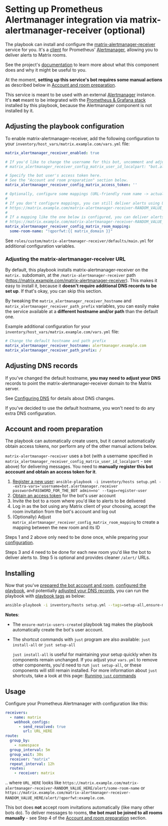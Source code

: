 # Setting up Prometheus Alertmanager integration via matrix-alertmanager-receiver (optional)

The playbook can install and configure the [matrix-alertmanager-receiver](https://github.com/metio/matrix-alertmanager-receiver) service for you. It's a [client](https://prometheus.io/docs/alerting/latest/clients/) for Prometheus' [Alertmanager](https://prometheus.io/docs/alerting/latest/alertmanager/), allowing you to deliver alerts to Matrix rooms.

See the project's [documentation](https://github.com/metio/matrix-alertmanager-receiver) to learn more about what this component does and why it might be useful to you.

At the moment, **setting up this service's bot requires some manual actions** as described below in [Account and room preparation](#account-and-room-preparation).

This service is meant to be used with an external [Alertmanager](https://prometheus.io/docs/alerting/latest/alertmanager/) instance. It's **not** meant to be integrated with the [Prometheus & Grafana stack](./configuring-playbook-prometheus-grafana.md) installed by this playbook, because the Alertmanager component is not installed by it.

## Adjusting the playbook configuration

To enable matrix-alertmanager-receiver, add the following configuration to your `inventory/host_vars/matrix.example.com/vars.yml` file:

```yaml
matrix_alertmanager_receiver_enabled: true

# If you'd like to change the username for this bot, uncomment and adjust. Otherwise, remove.
# matrix_alertmanager_receiver_config_matrix_user_id_localpart: "bot.alertmanager.receiver"

# Specify the bot user's access token here.
# See the "Account and room preparation" section below.
matrix_alertmanager_receiver_config_matrix_access_token: ''

# Optionally, configure some mappings (URL-friendly room name -> actual Matrix room ID).
#
# If you don't configure mappings, you can still deliver alerts using URLs like this:
# https://matrix.example.com/matrix-alertmanager-receiver-RANDOM_VALUE_HERE/alert/!qporfwt:example.com
#
# If a mapping like the one below is configured, you can deliver alerts using friendlier URLs like this:
# https://matrix.example.com/matrix-alertmanager-receiver-RANDOM_VALUE_HERE/alert/some-room-name
matrix_alertmanager_receiver_config_matrix_room_mapping:
  some-room-name: "!qporfwt:{{ matrix_domain }}"
```

See `roles/custom/matrix-alertmanager-receiver/defaults/main.yml` for additional configuration variables.

### Adjusting the matrix-alertmanager-receiver URL

By default, this playbook installs matrix-alertmanager-receiver on the `matrix.` subdomain, at the `/matrix-alertmanager-receiver` path (https://matrix.example.com/matrix-alertmanager-receiver). This makes it easy to install it, because it **doesn't require additional DNS records to be set up**. If that's okay, you can skip this section.

By tweaking the `matrix_alertmanager_receiver_hostname` and `matrix_alertmanager_receiver_path_prefix` variables, you can easily make the service available at a **different hostname and/or path** than the default one.

Example additional configuration for your `inventory/host_vars/matrix.example.com/vars.yml` file:

```yaml
# Change the default hostname and path prefix
matrix_alertmanager_receiver_hostname: alertmanager.example.com
matrix_alertmanager_receiver_path_prefix: /
```

## Adjusting DNS records

If you've changed the default hostname, **you may need to adjust your DNS** records to point the matrix-alertmanager-receiver domain to the Matrix server.

See [Configuring DNS](configuring-dns.md) for details about DNS changes.

If you've decided to use the default hostname, you won't need to do any extra DNS configuration.

## Account and room preparation

The playbook can automatically create users, but it cannot automatically obtain access tokens, nor perform any of the other manual actions below.

`matrix-alertmanager-receiver` uses a bot (with a username specified in `matrix_alertmanager_receiver_config_matrix_user_id_localpart` - see above) for delivering messages. You need to **manually register this bot acccount and obtain an access token for it**.

1. [Register a new user](registering-users.md): `ansible-playbook -i inventory/hosts setup.yml --extra-vars='username=bot.alertmanager.receiver password=PASSWORD_FOR_THE_BOT admin=no' --tags=register-user`
2. [Obtain an access token](obtaining-access-tokens.md) for the bot's user account
3. Invite the bot to a room where you'd like to alerts to be delivered
4. Log in as the bot using any Matrix client of your choosing, accept the room invitation from the bot's account and log out
5. (Optionally) Adjust `matrix_alertmanager_receiver_config_matrix_room_mapping` to create a mapping between the new room and its ID

Steps 1 and 2 above only need to be done once, while preparing your [configuration](#adjusting-the-playbook-configuration).

Steps 3 and 4 need to be done for each new room you'd like the bot to deliver alerts to. Step 5 is optional and provides cleaner `/alert/` URLs.


## Installing

Now that you've [prepared the bot account and room](#account-and-room-preparation), [configured the playbook](#adjusting-the-playbook-configuration), and potentially [adjusted your DNS records](#adjusting-dns-records), you can run the playbook with [playbook tags](playbook-tags.md) as below:

<!-- NOTE: let this conservative command run (instead of install-all) to make it clear that failure of the command means something is clearly broken. -->
```sh
ansible-playbook -i inventory/hosts setup.yml --tags=setup-all,ensure-matrix-users-created,start
```

**Notes**:

- The `ensure-matrix-users-created` playbook tag makes the playbook automatically create the bot's user account.

- The shortcut commands with `just` program are also available: `just install-all` or `just setup-all`

  `just install-all` is useful for maintaining your setup quickly when its components remain unchanged. If you adjust your `vars.yml` to remove other components, you'd need to run `just setup-all`, or these components will still remain installed. For more information about `just` shortcuts, take a look at this page: [Running `just` commands](just.md)

## Usage

Configure your Prometheus Alertmanager with configuration like this:

```yaml
receivers:
  - name: matrix
    webhook_configs:
      - send_resolved: true
        url: URL_HERE
route:
  group_by:
    - namespace
  group_interval: 5m
  group_wait: 30s
  receiver: "matrix"
  repeat_interval: 12h
  routes:
    - receiver: matrix
```

.. where `URL_HERE` looks like `https://matrix.example.com/matrix-alertmanager-receiver-RANDOM_VALUE_HERE/alert/some-room-name` or `https://matrix.example.com/matrix-alertmanager-receiver-RANDOM_VALUE_HERE/alert/!qporfwt:example.com`.

This bot does **not** accept room invitations automatically (like many other bots do). To deliver messages to rooms, **the bot must be joined to all rooms manually** - see Step 4 of the [Account and room preparation](#account-and-room-preparation) section.
